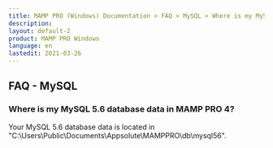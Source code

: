 ```yaml
---
title: MAMP PRO (Windows) Documentation > FAQ > MySQL > Where is my MySQL 5.6 database data in MAMP PRO 4?
description: 
layout: default-2
product: MAMP PRO Windows
language: en
lastedit: 2021-03-26
---
```


## FAQ - MySQL

### Where is my MySQL 5.6 database data in MAMP PRO 4?

Your MySQL 5.6 database data is located in "C:\Users\Public\Documents\Appsolute\MAMPPRO\db\mysql56".